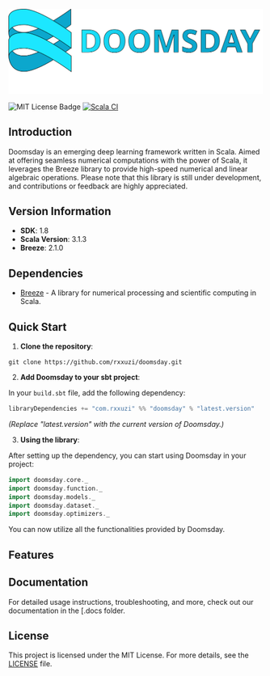 <p align="center"><a href=".docs/pics/DOOMSDAY.svg" target="_blank" rel="noopener noreferrer"><img src=".docs/pics/DOOMSDAY.svg" alt="Doomsday logo"></a></p>


![MIT License Badge](https://img.shields.io/badge/license-MIT-blue)
[![Scala CI](https://github.com/rxxuzi/doomsday/actions/workflows/scala.yml/badge.svg)](https://github.com/rxxuzi/doomsday/actions/workflows/scala.yml)


## Introduction

Doomsday is an emerging deep learning framework written in Scala.
Aimed at offering seamless numerical computations with the power of Scala, 
it leverages the Breeze library to provide high-speed numerical and linear algebraic operations. 
Please note that this library is still under development, and contributions or feedback are highly appreciated.

## Version Information

- **SDK**: 1.8
- **Scala Version**: 3.1.3
- **Breeze**: 2.1.0

## Dependencies

- [Breeze](https://github.com/scalanlp/breeze) - A library for numerical processing and scientific computing in Scala.

## Quick Start

1. **Clone the repository**:

```shell
git clone https://github.com/rxxuzi/doomsday.git
```

2. **Add Doomsday to your sbt project**:

In your `build.sbt` file, add the following dependency:

~~~sbt
libraryDependencies += "com.rxxuzi" %% "doomsday" % "latest.version"
~~~

*(Replace "latest.version" with the current version of Doomsday.)*

3. **Using the library**:

After setting up the dependency, you can start using Doomsday in your project:

~~~scala
import doomsday.core._
import doomsday.function._
import doomsday.models._
import doomsday.dataset._
import doomsday.optimizers._
~~~

You can now utilize all the functionalities provided by Doomsday.


## Features

## Documentation

For detailed usage instructions, troubleshooting, and more, check out our documentation in the [.docs folder.

## License

This project is licensed under the MIT License. For more details, see the [LICENSE](LICENSE) file.

